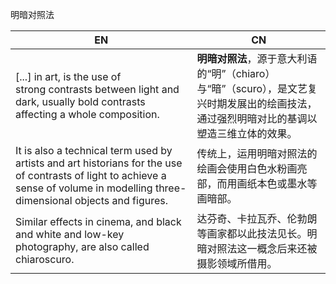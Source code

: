 明暗对照法

| EN                                                                                                                                                                                | CN                                                                                                                                        |
| --------------------------------------------------------------------------------------------------------------------------------------------------------------------------------- | ----------------------------------------------------------------------------------------------------------------------------------------- |
| [...] in art, is the use of strong contrasts between light and dark, usually bold contrasts affecting a whole composition.                                                              | **明暗对照法**，源于意大利语的“明”（chiaro）与“暗”（scuro），是文艺复兴时期发展出的绘画技法，通过强烈明暗对比的基调以塑造三维立体的效果。 |
| It is also a technical term used by artists and art historians for the use of contrasts of light to achieve a sense of volume in modelling three-dimensional objects and figures. | 传统上，运用明暗对照法的绘画会使用白色水粉画亮部，而用画纸本色或墨水等画暗部。                                                            |
| Similar effects in cinema, and black and white and low-key photography, are also called chiaroscuro.                                                                              | 达芬奇、卡拉瓦乔、伦勃朗等画家都以此技法见长。明暗对照法这一概念后来还被摄影领域所借用。                                                  |
